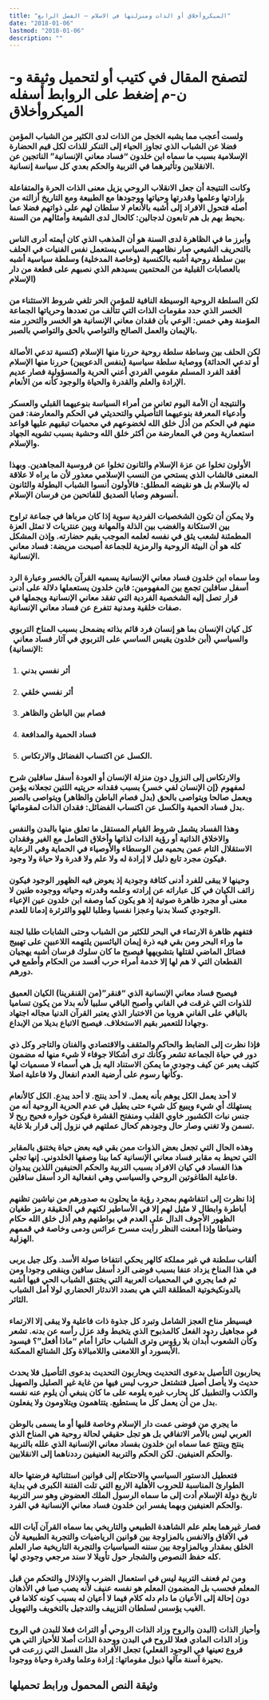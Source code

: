 ```yaml
---
title: "الميكروأخلاق أو الذات ومنزلتها في الاسلام – الفصل الرابع"
date: "2018-01-06"
lastmod: "2018-01-06"
description: ""
---
```

# **لتصفح المقال في كتيب أو لتحميل وثيقة و-ن-م إضغط على الروابط أسفله** **الميكروأخلاق**

### ولست أعجب مما يشبه الخجل من الذات لدى الكثير من الشباب المؤمن فضلا عن الشباب الذي تجاوز الحياء إلى التنكر للذات لكل قيم الحضارة الإسلامية بسبب ما سماه ابن خلدون “فساد معاني الإنسانية” الناتجين عن الانقلابين وتأثيرهما في التربية والحكم بعدي كل سياسة إنسانية.

### وكانت النتيجة أن جعل الانقلاب الروحي يزيل معنى الذات الحرة والمتفاعلة بإرادتها وعلمها وقدرتها وحياتها ووجودها مع الطبيعة ومع التاريخ أزالته من أصله فتحول الافراد إلى أشبه بالأنعام لا سلطان لهم على ذواتهم فضلا عما يحيط بهم بل هم تابعون لدجالين: كالحال لدى الشيعة وأمثالهم من السنة.

### وأبرز ما في الظاهرة لدى السنة هو أن المذهب الذي كان أيمته أدرى الناس بالتحريف الشيعي صار نظامهم السياسي يستعمل نفس الفنيات في الحلف بين سلطة روحية أشبه بالكنسية (وخاصة المدخلية) وسلطة سياسية أشبه بالعصابات القبلية من المحتمين بسيدهم الذي نصبهم على قطعة من دار الإسلام)

### لكن السلطة الروحية الوسيطة النافية للمؤمن الحر تلغي شروط الاستثناء من الخسر الذي حدد مقومات الذات التي تتألف من تعددها وحرياتها الجماعة المؤمنة وهي خمس: الوعي بأن فقدان معاني الإنسانية هو الخسر والتحرر منه بالإيمان والعمل الصالح والتواصي بالحق والتواصي بالصبر.

### لكن الحلف بين وساطة سلطة روحية حررنا منها الإسلام (كنسية تدعي الأصالة أو تدعي الحداثة) ووصاية سلطة سياسية (بنفس الدعويين) حررنا منها الإسلام أفقد الفرد المسلم مقومي الفردي أعني الحرية والمسؤولية فصار عديم الإرادة والعلم والقدرة والحياة والوجود كأنه من الأنعام.

### والنتيجة أن الأمة اليوم تعاني من أمراء السياسة بنوعيهما القبلي والعسكر وأدعياء المعرفة بنوعيهما التأصيلي والتحديثي في الحكم والمعارضة: فمن منهم في الحكم من أذل خلق الله لخضوعهم في محميات تبقيهم عليها قواعد استعمارية ومن في المعارضة من أكثر خلق الله وحشية بسبب تشويه الجهاد والإسلام.

### الأولون تخلوا عن عزة الإسلام والثانون تخلوا عن فروسية المجاهدين. وبهذا المعنى فالشاب الذي يستحي من النسب الإسلامي معذور لأن ما يراه لا علاقة له بالإسلام بل هو نقيضه المطلق: فالأولون أنسوا الشباب البطولة والثانون أنسوهم وصابا الصديق للفاتحين من فرسان الإسلام.

### ولا يمكن أن تكون الشخصيات الفردية سوية إذا كان مرباها في جماعة تراوح بين الاستكانة والغضب بين الذلة والمهانة وبين عنتريات لا تمثل العزة المطمئنة لشعب يثق في نفسه لعلمه الموجب بقيم حضارته. وإذن المشكل كله هو أن البيئة الروحية والرمزية للجماعة أصبحت مريضة: فساد معاني الإنسانية.

### وما سماه ابن خلدون فساد معاني الإنسانية يسميه القرآن بالخسر وعبارة الرد أسفل سافلين تجمع بين المفهومين: فابن خلدون يستعملها دلالة على أدنى قرار تصل إليه الشخصية الفردية التي تفقد معاني الإنسانية ويجملها في صفات خلقية ومدنية تتفرع عن فساد معاني الإنسانية.

### كل كيان الإنسان بما هو إنسان فرد قائم بذاته يضمحل بسبب المناخ التربوي والسياسي (أبن خلدون يقيس الساسي على التربوي في آثار فساد معاني   الإنسانية):

1. ### أثر نفسي بدني
2. ### أثر نفسي خلقي
3. ### فصام بين الباطن والظاهر
4. ### فساد الحمية والمدافعة
5. ### الكسل عن اكتساب الفضائل والارتكاس.

### والارتكاس إلى النزول دون منزلة الإنسان أو العودة أسفل سافلين شرح لمفهوم {إن الإنسان لفي خسر} بسبب فقدانه حريتيه اللتين تجعلانه يؤمن ويعمل صالحا ويتواصى بالحق (بدل فصام الباطن والظاهر) ويتواصى بالصبر بدل فساد الحمية والكسل عن اكتساب الفضائل: فقدان الذات لمقوماتها.

### وهذا الفساد يشمل شروط القيام المستقل ما تعلق منها بالبدن والنفس والاخلاق الذاتية أو رؤية الذات لذاتها وأخلاق التعامل مع الغير وفقدان الاستقلال التام عمن يحميه من الوسطاء والأوصياء في الحماية وفي الرعاية فيكون مجرد تابع ذليل لا إرادة له ولا علم ولا قدرة ولا حياة ولا وجود.

### وحينها لا يبقى للفرد أدنى كثافة وجودية إذ يعوض فيه الظهور الوجود فيكون زائف الكيان في كل عباراته عن إرادته وعلمه وقدرته وحياته ووجوده طنين لا معنى أو مجرد ظاهرة صوتية إذ هو يكون كما وصفه ابن خلدون عين الإعياء الوجودي كسلا بدنيا وعجزا نفسيا وطلبا للهو والثرثرة إدمانا للعدم.

### فتفهم ظاهرة الارتماء في البحر للكثير من الشباب وحتى الشابات طلبا لجنة ما وراء البحر ومن بقي فيه ذرة إيمان اليائسين يلتهمه اللاعبين على تهييج فضائل الماضي لقتلها بتشويهها فيصبح ما كان سلوك فرسان أشبه يهجيان القطعان التي لا هم لها إلا خدمة أمراء حرب أفسد من الحكام وأطمع في دورهم.

### فيصبح فساد معاني الإنسانية الذي “قنقر”(من القنقرينا) الكيان العميق للذوات التي غرقت في الفاني وأصبح الباقي سلبيا لأنه بدلا من يكون تساميا بالباقي على الفاني هروبا من الاختبار الذي يعتبر القرآن الدنيا مجاله اجتهاد وجهادا للتعمير بقيم الاستخلاف. فيصبح الاتباع بديلا من الإبداع.

### فإذا نظرت إلى الضابط والحاكم والمثقف والاقتصادي والفنان والتاجر وكل ذي دور في حياة الجماعة تشعر وكأنك ترى أشكالا جوفاء لا شيء منها له مضمون كثيف يعبر عن كيف وجودي ما يمكن الاستناد اليه بل هي أسماء لا مسميات لها وكأنها رسوم على أرضية العدم انفعال ولا فاعلية اصلا.

### لا أحد يعمل الكل يوهم بأنه يعمل. لا أحد ينتج. لا أحد يبدع. الكل كالأنعام يستهلك أي شيء ويبيع كل شيء حتى يطيل في عدم الحرية الروحية أنه من جنس نبات الكشبور خاوي القلب ومنفتح القشرة فيكون خواره فحيح ريح لا تسمن ولا تغني وصار حال وجودهم كحال عملتهم في نزول إلى قرار بلا غاية.

### وهذه الحال التي تجعل بعض الذوات ممن بقي فيه بعض حياة يختنق بالمقابر التي تحيط به مقابر فساد معاني الإنسانية كما بينا وصفها الخلدوني. إنها تجلي هذا الفساد في كيان الافراد بسبب التربية والحكم الحنيفين اللذين يبدوان فاعلية الطاغوتين الروحي والسياسي وهي انفعالية الرد أسفل سافلين.

### إذا نظرت إلى انتفاشهم بمجرد رؤية ما يحلون به صدورهم من نياشين تظنهم أباطرة وابطال لا مثيل لهم إلا في الأساطير لكنهم في الحقيقة رمز طغيان الظهور الأجوف الدال على العدم في بواطنهم وهم أذل خلق الله حكام وضباطا وإذا أمعنت النظر رأيت مسرح عرائس ودمى وخاصة في قممهم الهزلية.

### ألقاب سلطنة في غير مملكة كالهر يحكي انتفاخا صولة الأسد. وكل جيل يربى في هذا المناخ يزداد عنفا بسبب فوضى الرد أسفل سافين وينقص وجودا ومن ثم فما يجري في المحميات العربية التي يختنق الشباب الحي فيها أشبه بالدونكيخوتية المطلقة التي هي بصدد الاندثار الحضاري لولا أمل الشباب الثائر.

### فيسيطر مناخ العجز الشامل وتبرد كل جذوة ذات فاعلية ولا يبقى إلا الارتماء في مجاهيل ردود الفعل كالمذبوح الذي يتخبط وقد عزل رأسه عن بدنه. تشعر وكأن الشعوب أبدان بلا رؤوس وترى الشباب حائرا أمام “ماذا أفعل”؟ فيسود الأبسورد أو اللامعنى واللامبالاة وكل الشنائع الممكنة.

### يحاربون التأصيل بدعوى التحديث ويحاربون التحديث بدعوى التأصيل فلا يحدث حديث ولا يأصل أصيل فتشتعل حروب ليس فيها من غاية غير الصليل والصهيل والكذب والتطبيل كل يحارب غيره يلومه على ما كان ينبغي أن يلوم عنه نفسه بدل من أن يعمل كل ما يستطيع. يتتاهمون ويتلاومون ولا يفعلون.

### ما يجري من فوضى عمت دار الإسلام وخاصة قلبها أو ما يسمى بالوطن العربي ليس بالأمر الاتفاقي بل هو تجل حقيقي لحالة روحية هي المناخ الذي ينتج وينتج عما سماه ابن خلدون بفساد معاني الإنسانية الذي علله بالتربية والحكم العنيفين. لكن الحكم والتربية العنيفين رددناهما إلى الانقلابين.

### فتعطيل الدستور السياسي والاحتكام إلى قوانين استثنائية فرضتها حالة الطوارئ المناسبة للحروب الأهلية الاربع التي تلت الفتنة الكبرى في بداية تاريخ دولة الإسلام أدت إلى ما سماه الرسول الملك العضوض وهو سر التربية والحكم العنيفين وبهما يفسر ابن خلدون فساد معاني الإنسانية في الفرد.

### فصار غيرهما يعلم علم الشاهدة الطبيعي والتاريخي بما سماه القرآن آيات الله في الآفاق والانفس بالمزاوجة بين قوانين الرياضيات والتجربة الطبيعية لأن الخلق بمقدار وبالمزاوجة بين سننه السياسيات والتجربة التاريخية صار العلم كله حفظ النصوص والشجار حول تأويلا لا سند مرجعي وجودي لها.

### ومن ثم فعنف التربية ليس في استعمال الضرب والإذلال والتحكم من قبل المعلم فحسب بل المضمون المعلم هو نفسه عنيف لأنه يصب صبا في الأذهان دون إحالة إلى الأعيان ما دام دله كلام فيما لا أعيان له بسبب كونه كلاما في الغيب يؤسس لسلطان التزييف والتدجيل بالتخويف والتهويل.

### وأحياز الذات (البدن والروح وزاد الذات الروحي أو التراث فعلا للبدن في الروح وزاد الذات المادي فعلا للروح في البدن ووحدة الذات أصلا للأحياز التي هي فروع تعينها في الوجود الفعلي) تجعل الأفراد مثل الفسل التي زرعت في بحيرة آسنة مآلها ذبول مقوماتها: إرادة وعلما وقدرة وحياة ووجودا.

## وثيقة النص المحمول ورابط تحميلها

###